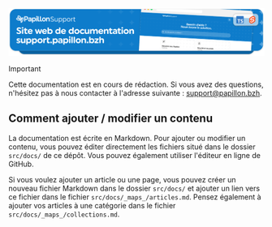 ![Papillon Support, Site web de documentation support.papillon.bzh](https://raw.githubusercontent.com/PapillonApp/support/refs/heads/main/.github/assets/main_banner.svg)

> [!IMPORTANT]
> Cette documentation est en cours de rédaction. Si vous avez des questions, n'hésitez pas à nous contacter à l'adresse suivante : [support@papillon.bzh](mailto:support@papillon.bzh).

## Comment ajouter / modifier un contenu
La documentation est écrite en Markdown. Pour ajouter ou modifier un contenu, vous pouvez éditer directement les fichiers situé dans le dossier `src/docs/` de ce dépôt. Vous pouvez également utiliser l'éditeur en ligne de GitHub.

Si vous voulez ajouter un article ou une page, vous pouvez créer un nouveau fichier Markdown dans le dossier `src/docs/` et ajouter un lien vers ce fichier dans le fichier `src/docs/_maps_/articles.md`.
Pensez également à ajouter vos articles à une catégorie dans le fichier `src/docs/_maps_/collections.md`.


